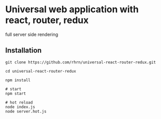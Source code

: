 # Universal web application with react, router, redux

full server side rendering

## Installation

```
git clone https://github.com/rhrn/universal-react-router-redux.git

cd universal-react-router-redux

npm install

# start
npm start

# hot reload
node index.js
node server.hot.js
```
